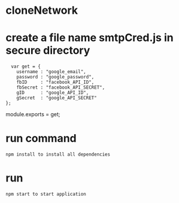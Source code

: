 # cloneNetwork

# create a file name smtpCred.js in secure directory

```
  var get = {
	username : "google_email",
	password : "google_password",
	fbID     : "facebook_API_ID",
	fbSecret : "facebook_API_SECRET",
	gID      : "google_API_ID",
	gSecret  : "google_API_SECRET"
};
```

module.exports = get;

# run command

    npm install to install all dependencies

# run

    npm start to start application
